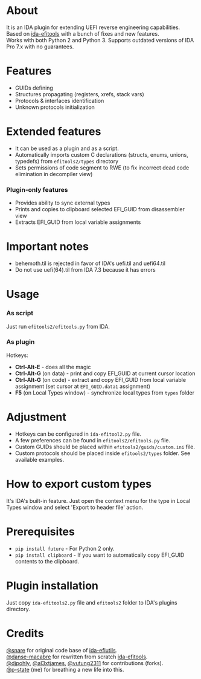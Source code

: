 # About
It is an IDA plugin for extending UEFI reverse engineering capabilities. Based on [ida-efitools](https://github.com/danse-macabre/ida-efitools) with a bunch of fixes and new features.  
Works with both Python 2 and Python 3. Supports outdated versions of IDA Pro 7.x with no guarantees.

# Features
* GUIDs defining
* Structures propagating (registers, xrefs, stack vars)
* Protocols & interfaces identification
* Unknown protocols initialization

# Extended features
* It can be used as a plugin and as a script.
* Automatically imports custom C declarations (structs, enums, unions, typedefs) from `efitools2/types` directory
* Sets permissions of code segment to RWE (to fix incorrect dead code elimination in decompiler view)

### Plugin-only features
* Provides ability to sync external types
* Prints and copies to clipboard selected EFI_GUID from disassembler view
* Extracts EFI_GUID from local variable assignments

# Important notes
* behemoth.til is rejected in favor of IDA's uefi.til and uefi64.til
* Do not use uefi(64).til from IDA 7.3 because it has errors

# Usage
### As script
Just run `efitools2/efitools.py` from IDA.

### As plugin
Hotkeys:

* **Ctrl-Alt-E** - does all the magic
* **Ctrl-Alt-G** (on data) - print and copy EFI_GUID at current cursor location
* **Ctrl-Alt-G** (on code) - extract and copy EFI_GUID from local variable assignment (set cursor at `EFI_GUID.data1` assignment)
* **F5** (on Local Types window) - synchronize local types from `types` folder

# Adjustment
* Hotkeys can be configured in `ida-efitool2.py` file.
* A few preferences can be found in `efitools2/efitools.py` file.
* Custom GUIDs should be placed within `efitools2/guids/custom.ini` file.
* Custom protocols should be placed inside `efitools2/types` folder. See available examples.

# How to export custom types
It's IDA's built-in feature. Just open the context menu for the type in Local Types window and select 'Export to header file' action.

# Prerequisites
* `pip install future` - For Python 2 only.
* `pip install clipboard` - If you want to automatically copy EFI_GUID contents to the clipboard.

# Plugin installation
Just copy `ida-efitools2.py` file and `efitools2` folder to IDA's plugins directory.

# Credits
[@snare](https://github.com/snare) for original code base of [ida-efiutils](https://github.com/snare/ida-efiutils).  
[@danse-macabre](https://github.com/danse-macabre) for rewritten from scratch [ida-efitools](https://github.com/danse-macabre/ida-efitools).  
[@djpohly](https://github.com/djpohly), [@al3xtjames](https://github.com/al3xtjames), [@vutung2311](https://github.com/vutung2311) for contributions (forks).  
[@p-state](https://github.com/vutung2311) (me) for breathing a new life into
this.